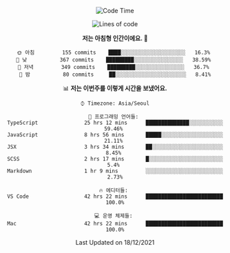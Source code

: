 <div align='center'>
 
<!--START_SECTION:waka-->
![Code Time](http://img.shields.io/badge/Code%20Time-916%20hrs%2044%20mins-blue)

![Lines of code](https://img.shields.io/badge/%EC%A0%80%EB%8A%94%20%EC%97%AC%ED%83%9C%EA%B9%8C%EC%A7%80%20-122%20Thousand%20%EC%A4%84%EC%9D%98%20%EC%BD%94%EB%93%9C%EB%A5%BC%20%EC%9E%91%EC%84%B1%ED%96%88%EC%96%B4%EC%9A%94.-blue)

**저는 아침형 인간이에요. 🐤** 

```text
🌞 아침         155 commits    ████░░░░░░░░░░░░░░░░░░░░░   16.3% 
🌆 낮　         367 commits    █████████░░░░░░░░░░░░░░░░   38.59% 
🌃 저녁         349 commits    █████████░░░░░░░░░░░░░░░░   36.7% 
🌙 밤　         80 commits     ██░░░░░░░░░░░░░░░░░░░░░░░   8.41%

```


📊 **저는 이번주를 이렇게 시간을 보냈어요.** 

```text
⌚︎ Timezone: Asia/Seoul

💬 프로그래밍 언어들: 
TypeScript               25 hrs 12 mins      ██████████████░░░░░░░░░░░   59.46% 
JavaScript               8 hrs 56 mins       █████░░░░░░░░░░░░░░░░░░░░   21.11% 
JSX                      3 hrs 34 mins       ██░░░░░░░░░░░░░░░░░░░░░░░   8.45% 
SCSS                     2 hrs 17 mins       █░░░░░░░░░░░░░░░░░░░░░░░░   5.4% 
Markdown                 1 hr 9 mins         ░░░░░░░░░░░░░░░░░░░░░░░░░   2.73%

🔥 에디터들: 
VS Code                  42 hrs 22 mins      █████████████████████████   100.0%

💻 운영 체제들: 
Mac                      42 hrs 22 mins      █████████████████████████   100.0%

```


 Last Updated on 18/12/2021
<!--END_SECTION:waka-->
 </div>
<!---
Emewjin/Emewjin is a ✨ special ✨ repository because its `README.md` (this file) appears on your GitHub profile.
You can click the Preview link to take a look at your changes.
--->
